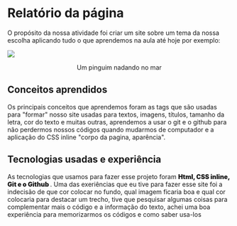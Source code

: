 <h1>Relatório da página</h1> 

   O propósito da nossa atividade foi criar um site sobre um tema da nossa escolha aplicando tudo o que aprendemos na aula até hoje por exemplo:
  
  <img src="https://images.unsplash.com/photo-1668266704420-1b8b9735a7c3?fm=jpg&q=60&w=3000&ixlib=rb-4.0.3&ixid=M3wxMjA3fDB8MHxwaG90by1yZWxhdGVkfDl8fHxlbnwwfHx8fHw%3D" 
          heigth= "50px"> 
   <p align="center"> Um pinguim nadando no mar </p>
<h2> Conceitos aprendidos</h2>
Os principais conceitos que aprendemos foram as tags que são usadas para "formar" nosso site usadas para textos, imagens, títulos, tamanho da letra, cor do texto e muitas outras, aprendemos a usar o git e o github para não perdermos nossos códigos quando mudarmos de computador e a aplicação do CSS inline "corpo da pagina, aparência".
   <h2> Tecnologias usadas e experiência</h2>
   <p>As tecnologias que usamos para fazer esse projeto foram <span style="font-size: 30 px; font-weight: 900;"> Html, CSS inline, Git e o Github </span>.
   Uma das exeriências que eu tive para fazer esse site foi a indecisão de que cor colocar no fundo, qual imagem ficaria boa e qual cor colocaria para destacar um trecho, tive que pesquisar algumas coisas para complementar mais o código e a informação do texto, achei uma boa experiência para memorizarmos os códigos e como saber usa-los</p>
